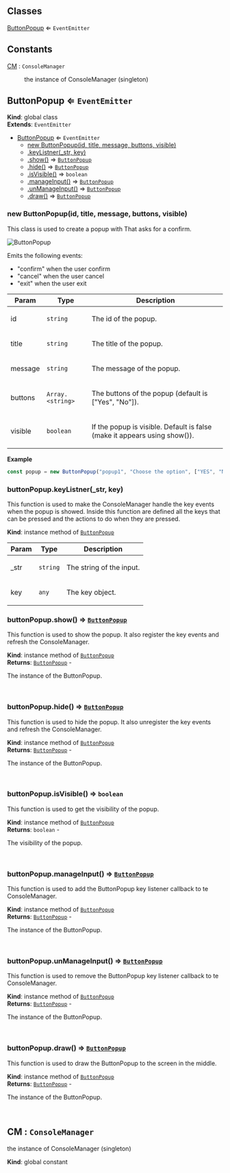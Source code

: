 ## Classes

<dl>
<dt><a href="#ButtonPopup">ButtonPopup</a> ⇐ <code>EventEmitter</code></dt>
<dd></dd>
</dl>

## Constants

<dl>
<dt><a href="#CM">CM</a> : <code>ConsoleManager</code></dt>
<dd><p>the instance of ConsoleManager (singleton)</p></dd>
</dl>

<a name="ButtonPopup"></a>

## ButtonPopup ⇐ <code>EventEmitter</code>
**Kind**: global class  
**Extends**: <code>EventEmitter</code>  

* [ButtonPopup](#ButtonPopup) ⇐ <code>EventEmitter</code>
    * [new ButtonPopup(id, title, message, buttons, visible)](#new_ButtonPopup_new)
    * [.keyListner(_str, key)](#ButtonPopup+keyListner)
    * [.show()](#ButtonPopup+show) ⇒ [<code>ButtonPopup</code>](#ButtonPopup)
    * [.hide()](#ButtonPopup+hide) ⇒ [<code>ButtonPopup</code>](#ButtonPopup)
    * [.isVisible()](#ButtonPopup+isVisible) ⇒ <code>boolean</code>
    * [.manageInput()](#ButtonPopup+manageInput) ⇒ [<code>ButtonPopup</code>](#ButtonPopup)
    * [.unManageInput()](#ButtonPopup+unManageInput) ⇒ [<code>ButtonPopup</code>](#ButtonPopup)
    * [.draw()](#ButtonPopup+draw) ⇒ [<code>ButtonPopup</code>](#ButtonPopup)

<a name="new_ButtonPopup_new"></a>

### new ButtonPopup(id, title, message, buttons, visible)
<p>This class is used to create a popup with That asks for a confirm.</p>
<p><img src="https://user-images.githubusercontent.com/14907987/165752116-b796f41a-e4fe-45db-8c90-5d97318bd17a.gif" alt="ButtonPopup"></p>
<p>Emits the following events:</p>
<ul>
<li>&quot;confirm&quot; when the user confirm</li>
<li>&quot;cancel&quot; when the user cancel</li>
<li>&quot;exit&quot; when the user exit</li>
</ul>


| Param | Type | Description |
| --- | --- | --- |
| id | <code>string</code> | <p>The id of the popup.</p> |
| title | <code>string</code> | <p>The title of the popup.</p> |
| message | <code>string</code> | <p>The message of the popup.</p> |
| buttons | <code>Array.&lt;string&gt;</code> | <p>The buttons of the popup (default is [&quot;Yes&quot;, &quot;No&quot;]).</p> |
| visible | <code>boolean</code> | <p>If the popup is visible. Default is false (make it appears using show()).</p> |

**Example**  
```js
const popup = new ButtonPopup("popup1", "Choose the option", ["YES", "NO", "?"]).show().on("confirm", (answer) => { console.log(answer) }) // show the popup and wait for the user to confirm
```
<a name="ButtonPopup+keyListner"></a>

### buttonPopup.keyListner(_str, key)
<p>This function is used to make the ConsoleManager handle the key events when the popup is showed.
Inside this function are defined all the keys that can be pressed and the actions to do when they are pressed.</p>

**Kind**: instance method of [<code>ButtonPopup</code>](#ButtonPopup)  

| Param | Type | Description |
| --- | --- | --- |
| _str | <code>string</code> | <p>The string of the input.</p> |
| key | <code>any</code> | <p>The key object.</p> |

<a name="ButtonPopup+show"></a>

### buttonPopup.show() ⇒ [<code>ButtonPopup</code>](#ButtonPopup)
<p>This function is used to show the popup. It also register the key events and refresh the ConsoleManager.</p>

**Kind**: instance method of [<code>ButtonPopup</code>](#ButtonPopup)  
**Returns**: [<code>ButtonPopup</code>](#ButtonPopup) - <p>The instance of the ButtonPopup.</p>  
<a name="ButtonPopup+hide"></a>

### buttonPopup.hide() ⇒ [<code>ButtonPopup</code>](#ButtonPopup)
<p>This function is used to hide the popup. It also unregister the key events and refresh the ConsoleManager.</p>

**Kind**: instance method of [<code>ButtonPopup</code>](#ButtonPopup)  
**Returns**: [<code>ButtonPopup</code>](#ButtonPopup) - <p>The instance of the ButtonPopup.</p>  
<a name="ButtonPopup+isVisible"></a>

### buttonPopup.isVisible() ⇒ <code>boolean</code>
<p>This function is used to get the visibility of the popup.</p>

**Kind**: instance method of [<code>ButtonPopup</code>](#ButtonPopup)  
**Returns**: <code>boolean</code> - <p>The visibility of the popup.</p>  
<a name="ButtonPopup+manageInput"></a>

### buttonPopup.manageInput() ⇒ [<code>ButtonPopup</code>](#ButtonPopup)
<p>This function is used to add the ButtonPopup key listener callback to te ConsoleManager.</p>

**Kind**: instance method of [<code>ButtonPopup</code>](#ButtonPopup)  
**Returns**: [<code>ButtonPopup</code>](#ButtonPopup) - <p>The instance of the ButtonPopup.</p>  
<a name="ButtonPopup+unManageInput"></a>

### buttonPopup.unManageInput() ⇒ [<code>ButtonPopup</code>](#ButtonPopup)
<p>This function is used to remove the ButtonPopup key listener callback to te ConsoleManager.</p>

**Kind**: instance method of [<code>ButtonPopup</code>](#ButtonPopup)  
**Returns**: [<code>ButtonPopup</code>](#ButtonPopup) - <p>The instance of the ButtonPopup.</p>  
<a name="ButtonPopup+draw"></a>

### buttonPopup.draw() ⇒ [<code>ButtonPopup</code>](#ButtonPopup)
<p>This function is used to draw the ButtonPopup to the screen in the middle.</p>

**Kind**: instance method of [<code>ButtonPopup</code>](#ButtonPopup)  
**Returns**: [<code>ButtonPopup</code>](#ButtonPopup) - <p>The instance of the ButtonPopup.</p>  
<a name="CM"></a>

## CM : <code>ConsoleManager</code>
<p>the instance of ConsoleManager (singleton)</p>

**Kind**: global constant  
